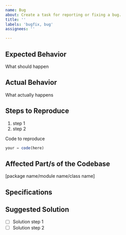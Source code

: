 ```yaml
---
name: Bug
about: Create a task for reporting or fixing a bug.
title: ''
labels: 'bugfix, bug'
assignees: ''

---
```


## Expected Behavior

What should happen

## Actual Behavior

What actually happens

## Steps to Reproduce

1) step 1
2) step 2

Code to reproduce <!-- optional -->

```javascript
your = code(here)
```

## Affected Part/s of the Codebase

[package name/module name/class name]

## Specifications
<!-- version, platform, package versions, ... -->

## Suggested Solution
<!-- optional -->

- [ ] Solution step 1
- [ ] Solution step 2
